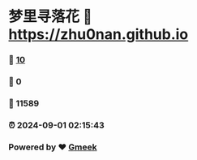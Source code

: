 # 梦里寻落花 :link: https://zhu0nan.github.io 
### :page_facing_up: [10](https://zhu0nan.github.io/tag.html) 
### :speech_balloon: 0 
### :hibiscus: 11589 
### :alarm_clock: 2024-09-01 02:15:43 
### Powered by :heart: [Gmeek](https://github.com/Meekdai/Gmeek)
